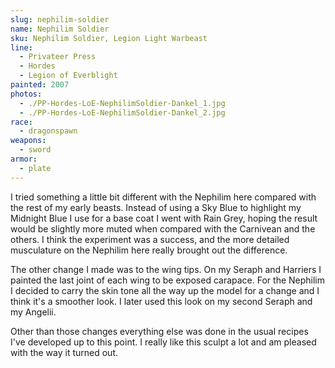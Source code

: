 ```yaml
---
slug: nephilim-soldier
name: Nephilim Soldier
sku: Nephilim Soldier, Legion Light Warbeast
line:
  - Privateer Press
  - Hordes
  - Legion of Everblight
painted: 2007
photos:
  - ./PP-Hordes-LoE-NephilimSoldier-Dankel_1.jpg
  - ./PP-Hordes-LoE-NephilimSoldier-Dankel_2.jpg
race:
  - dragonspawn
weapons:
  - sword
armor:
  - plate
---
```


I tried something a little bit different with the Nephilim here compared with the rest of my early beasts. Instead of using a Sky Blue to highlight my Midnight Blue I use for a base coat I went with Rain Grey, hoping the result would be slightly more muted when compared with the Carnivean and the others. I think the experiment was a success, and the more detailed musculature on the Nephilim here really brought out the difference.

The other change I made was to the wing tips. On my Seraph and Harriers I painted the last joint of each wing to be exposed carapace. For the Nephilim I decided to carry the skin tone all the way up the model for a change and I think it's a smoother look. I later used this look on my second Seraph and my Angelii.

Other than those changes everything else was done in the usual recipes I've developed up to this point. I really like this sculpt a lot and am pleased with the way it turned out.
